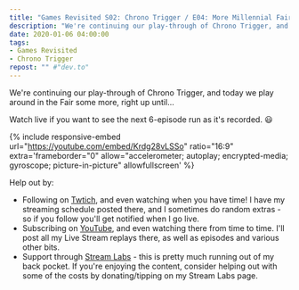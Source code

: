 ```yaml
---
title: "Games Revisited S02: Chrono Trigger / E04: More Millennial Fair, and What Happened There"
description: "We're continuing our play-through of Chrono Trigger, and today we play around in the Fair some more, right up until&hellip;"
date: 2020-01-06 04:00:00
tags:
- Games Revisited
- Chrono Trigger
repost: "" #"dev.to"
---
```


We're continuing our play-through of Chrono Trigger, and today we play around in the Fair some more, right up until&hellip;

Watch live if you want to see the next 6-episode run as it's recorded. :smiley:
<!--more-->

{% include responsive-embed url="https://youtube.com/embed/Krdg28vLSSo" ratio="16:9" extra='frameborder="0" allow="accelerometer; autoplay; encrypted-media; gyroscope; picture-in-picture" allowfullscreen' %}

Help out by:
 * Following on [Twtich](https://twitch.tv/AnonJr_Live), and even watching when you have time! I have my streaming schedule posted there, and I sometimes do random extras - so if you follow you'll get notified when I go live.
 * Subscribing on [YouTube](http://www.youtube.com/channel/UCXafqhKHbkSUIrq0LAuu0tw), and even watching there from time to time. I'll post all my Live Stream replays there, as well as episodes and various other bits.
 * Support through [Stream Labs](https://streamlabs.com/anonjr_live) - this is pretty much running out of my back pocket. If you're enjoying the content, consider helping out with some of the costs by donating/tipping on my Stream Labs page.